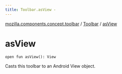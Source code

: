 ```yaml
---
title: Toolbar.asView - 
---
```


[mozilla.components.concept.toolbar](../index.html) / [Toolbar](index.html) / [asView](./as-view.html)

# asView

`open fun asView(): View`

Casts this toolbar to an Android View object.

